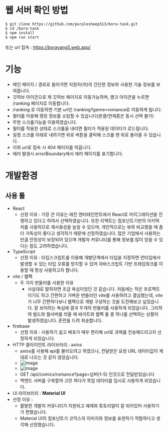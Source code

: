 # 웹 서버 확인 방법

```
$ git clone https://github.com/purplesheep513/bora-task.git
$ cd /bora-task
$ npm install
$ npm run start
```

또는 url 접속 : https://borayang5.web.app/

# 기능
- 메인 페이지 / 경로로 들어가면 지원자(저)의 간단한 정보와 사용한 기술 정보를 보여줍니다.
- 깃허브 아이콘으로 제 깃허브 페이지로 이동가능하며, 랭크 아이콘을 누르면 /ranking 페이지로 이동합니다.
- /ranking 로 이동하면 기본 url인 /ranking?genre=romance로 이동하게 됩니다.
- 필터를 이용해 랭킹 정보를 소팅할 수 있습니다(완결/연재중은 동시 선택 불가)
- 무한 스크롤기능을 이용하였습니다.
- 필터를 적용한 상태로 스크롤을 내리면 필터가 적용된 데이터가 로드됩니다.
- 일정 스크롤 아래로 내려가면 위로 버튼을 클릭해 스크롤 맨 위로 돌아올 수 있습니다.
- 이외 url로 접속 시 404 페이지를 띄웁니다.
- 에러 발생시 errorBoundary에서 에러 페이지를 표기합니다.

# 개발환경

## 사용 툴
- React
  - 선정 이유 : 가장 큰 이유는 레진 엔터테인먼트에서 React로 마이그레이션을 진행하고 있다고 하여서 선택하였습니다. 또한 리액트는 컴포넌트기반의 아키텍처를 사용하므로 재사용성을 높일 수 있으며, 개인적으로는 뷰와 비교했을 때 좀 더 가독성이 좋다고 생각하기 때문에 선정하였습니다. 많은 기업에서 사용하는 만큼 안정성이 보장되어 있으며 개발자 커뮤니티를 통해 정보를 많이 얻을 수 있다는 점도 고려하였습니다.
- TypeScript
  - 선정 이유 : 타입스크립트를 이용해 개발단계에서 타입을 지정하면 런타임에서 발생할 수 있는 타입 오류를 방지할 수 있어 자바스크립트 기반 프레임워크를 이용할 때 항상 사용하고자 합니다.
- vite / 웹팩
  - 두 가지 번들러를 사용한 이유
    - 사실대로 말하자면 조금 욕심이었던 것 같습니다. 처음에는 작은 프로젝트이기도 하고 간편하고 가벼운 번들러인 vite를 사용하려고 결심했는데, vite가 너무 간편하다보니 웹팩으로 개발 구성하는 것을 도전해보고 싶었습니다. 잘 보이려는 욕심에 결국 두개의 번들러를 사용하게 되었습니다. 그리하여 빌드와 웹서버를 띄울 때 바이트와 웹팩 둘 중 하나를 선택하는 상황이 발생하였습니다. 혼란을 드려 죄송합니다.
- firebase
  - 선정 이유 : 사용하기 쉽고 배포가 매우 편리해 url로 과제를 전송해드리고자 선정하게 되었습니다.
- HTTP 클라이언트 라이브러리 : axios
  - axios를 사용해 api를 불러오려고 하였으나, 전달받은 요청 URL 데이터값이 제대로 나오는 것 같지 않았습니다.
  - ![image](https://github.com/purplesheep513/bora-task/assets/72682862/0173bf8f-1c1c-4ef4-a941-3b612176da50)
  - ![image](https://github.com/purplesheep513/bora-task/assets/72682862/ae261561-cdb1-48de-b099-eb4dd6d7f3c8)
  - GET /api/comics/romance?page=넘버(1-5) 인것으로 전달받았습니다
  - 백엔드 서버를 구축할까 고민 하다가 목업 데이터를 임시로 사용하게 되었습니다.
- UI 라이브러리 : **Material UI**
- 선정 이유 :
    - 활발한 개발자 커뮤니티가 지원되고 예제와 튜토리얼이 잘 되어있어 사용하기가 편했습니다.
    - Material UI의 컴포넌트가 코믹스의 이미지와 정보를 표현하기 적합하다고 생각해 선정했습니다.
